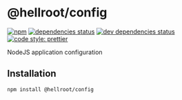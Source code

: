 # @hellroot/config

[![npm](https://img.shields.io/npm/v/@hellroot/config.svg)](https://www.npmjs.com/package/@hellroot/config)
[![dependencies status](https://img.shields.io/david/hellroot/config.svg)](https://david-dm.org/hellroot/config)
[![dev dependencies status](https://img.shields.io/david/dev/hellroot/config.svg)](https://david-dm.org/hellroot/config?type=dev)
[![code style: prettier](https://img.shields.io/badge/code_style-prettier-ff69b4.svg)](https://github.com/prettier/prettier)

NodeJS application configuration

## Installation

```bash
npm install @hellroot/config
```
